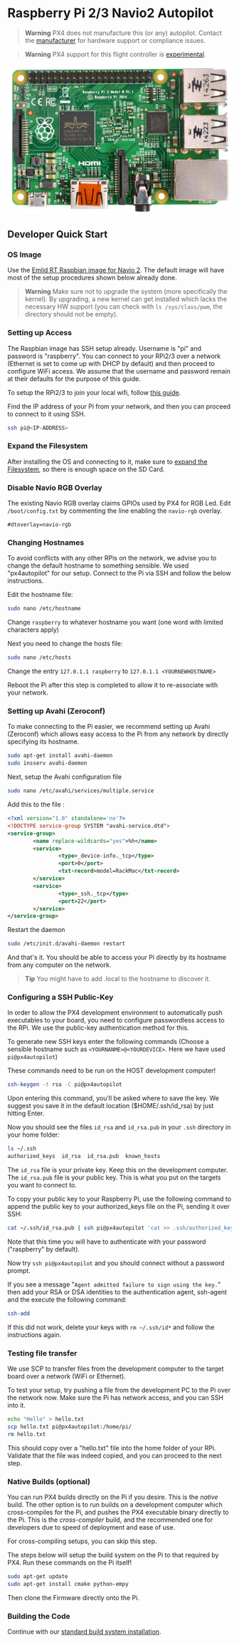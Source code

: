 # Raspberry Pi 2/3 Navio2 Autopilot

> **Warning** PX4 does not manufacture this (or any) autopilot.
  Contact the [manufacturer](https://emlid.com/) for hardware support or compliance issues.

<span></span>
> **Warning** PX4 support for this flight controller is [experimental](../flight_controller/autopilot_experimental.md).

![Ra Pi Image](../../assets/hardware/hardware-rpi2.jpg)

## Developer Quick Start

### OS Image

Use the [Emlid RT Raspbian image for Navio 2](https://docs.emlid.com/navio2/Navio-APM/configuring-raspberry-pi/).
The default image will have most of the setup procedures shown below already done.

> **Warning** Make sure not to upgrade the system (more specifically the kernel).
  By upgrading, a new kernel can get installed which lacks the necessary HW support (you can check with `ls /sys/class/pwm`, the directory should not be empty).

### Setting up Access

The Raspbian image has SSH setup already.
Username is "pi" and password is "raspberry".
You can connect to your RPi2/3 over a network (Ethernet is set to come up with DHCP by default) and then proceed to configure WiFi access.
We assume that the username and password remain at their defaults for the purpose of this guide.

To setup the RPi2/3 to join your local wifi, follow [this guide](https://www.raspberrypi.org/documentation/configuration/wireless/wireless-cli.md).

Find the IP address of your Pi from your network, and then you can proceed to connect to it using SSH.

```sh
ssh pi@<IP-ADDRESS>
```

### Expand the Filesystem

After installing the OS and connecting to it, make sure to [expand the Filesystem](https://www.raspberrypi.org/documentation/configuration/raspi-config.md), so there is enough space on the SD Card.

### Disable Navio RGB Overlay

The existing Navio RGB overlay claims GPIOs used by PX4 for RGB Led.
Edit `/boot/config.txt` by commenting the line enabling the `navio-rgb` overlay.
```
#dtoverlay=navio-rgb
```

### Changing Hostnames

To avoid conflicts with any other RPis on the network, we advise you to change the default hostname to something sensible.
We used "px4autopilot" for our setup.
Connect to the Pi via SSH and follow the below instructions.

Edit the hostname file:

```sh
sudo nano /etc/hostname
```

Change `raspberry` to whatever hostname you want (one word with limited characters apply)

Next you need to change the hosts file:

```sh
sudo nano /etc/hosts
```
Change the entry `127.0.1.1 raspberry` to `127.0.1.1 <YOURNEWHOSTNAME>`

Reboot the Pi after this step is completed to allow it to re-associate with your network.

### Setting up Avahi (Zeroconf)

To make connecting to the Pi easier, we recommend setting up Avahi (Zeroconf) which allows easy access to the Pi from any network by directly specifying its hostname.

```sh
sudo apt-get install avahi-daemon
sudo insserv avahi-daemon
```
Next, setup the Avahi configuration file

```sh
sudo nano /etc/avahi/services/multiple.service
```
Add this to the file :

```xml
<?xml version="1.0" standalone='no'?>
<!DOCTYPE service-group SYSTEM "avahi-service.dtd">
<service-group>
        <name replace-wildcards="yes">%h</name>
        <service>
                <type>_device-info._tcp</type>
                <port>0</port>
                <txt-record>model=RackMac</txt-record>
        </service>
        <service>
                <type>_ssh._tcp</type>
                <port>22</port>
        </service>
</service-group>

```
Restart the daemon

```sh
sudo /etc/init.d/avahi-daemon restart
```
And that's it.
You should be able to access your Pi directly by its hostname from any computer on the network.


> **Tip** You might have to add .local to the hostname to discover it.

### Configuring a SSH Public-Key

In order to allow the PX4 development environment to automatically push executables to your board, you need to configure passwordless access to the RPi. 
We use the public-key authentication method for this.

To generate new SSH keys enter the following commands (Choose a sensible hostname such as `<YOURNANME>@<YOURDEVICE>`.  Here we have used `pi@px4autopilot`)

These commands need to be run on the HOST development computer!

```sh
ssh-keygen -t rsa -C pi@px4autopilot
```
Upon entering this command, you'll be asked where to save the key. We suggest you save it in the default location ($HOME/.ssh/id_rsa) by just hitting Enter.

Now you should see the files `id_rsa` and `id_rsa.pub` in your `.ssh` directory in your home folder:

```sh
ls ~/.ssh
authorized_keys  id_rsa  id_rsa.pub  known_hosts
```
The `id_rsa` file is your private key. Keep this on the development computer.
The `id_rsa.pub` file is your public key. This is what you put on the targets you want to connect to.

To copy your public key to your Raspberry Pi, use the following command to append the public key to your authorized_keys file on the Pi, sending it over SSH:

```sh
cat ~/.ssh/id_rsa.pub | ssh pi@px4autopilot 'cat >> .ssh/authorized_keys'
```

Note that this time you will have to authenticate with your password ("raspberry" by default).

Now try `ssh pi@px4autopilot` and you should connect without a password prompt.

If you see a message "`Agent admitted failure to sign using the key.`" then add your RSA or DSA identities to the authentication agent, ssh-agent and the execute the following command:

```sh
ssh-add
```
If this did not work, delete your keys with `rm ~/.ssh/id*` and follow the instructions again.

### Testing file transfer
We use SCP to transfer files from the development computer to the target board over a network (WiFi or Ethernet).

To test your setup, try pushing a file from the development PC to the Pi over the network now.
Make sure the Pi has network access, and you can SSH into it.

```sh
echo "Hello" > hello.txt
scp hello.txt pi@px4autopilot:/home/pi/
rm hello.txt
```
This should copy over a "hello.txt" file into the home folder of your RPi.
Validate that the file was indeed copied, and you can proceed to the next step.

### Native Builds (optional)

You can run PX4 builds directly on the Pi if you desire. 
This is the *native* build. 
The other option is to run builds on a development computer which cross-compiles for the Pi, and pushes the PX4 executable binary directly to the Pi.
This is the *cross-compiler* build, and the recommended one for developers due to speed of deployment and ease of use.

For cross-compiling setups, you can skip this step.

The steps below will setup the build system on the Pi to that required by PX4.
Run these commands on the Pi itself!

```sh
sudo apt-get update
sudo apt-get install cmake python-empy
```

Then clone the Firmware directly onto the Pi.

### Building the Code

Continue with our [standard build system installation](../dev_setup/dev_env_linux.md).
